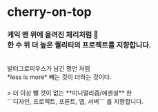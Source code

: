 # cherry-on-top 
   
### 케익 맨 위에 올려진 체리처럼 🍒 <br> 한 수 위 더 높은 퀄리티의 프로젝트를 지향합니다.
<br>
발터그로피우스가 남긴 명언 처럼 <br>
*less is more*  빼는 것이 더하는 것이다.<br>
<br>
> 더 이상 뺄 것이 없는 **미니멀리즘/에센셜** 한<br>
 ```디자인, 프로젝트, 프론트, 앱, 서버``` 를 지향합니다.
